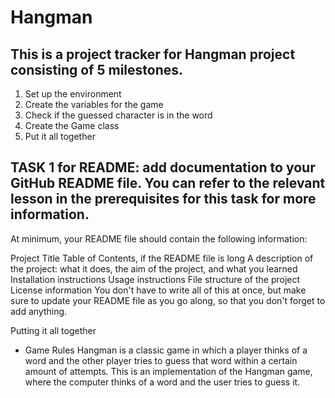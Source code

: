 # Hangman
## This is a project tracker for Hangman project consisting of 5 milestones. 
1. Set up the environment
2. Create the variables for the game
3. Check if the guessed character is in the word
4. Create the Game class
5. Put it all together

## TASK 1 for README: add documentation to your GitHub README file. You can refer to the relevant lesson in the prerequisites for this task for more information.

At minimum, your README file should contain the following information:

Project Title
Table of Contents, if the README file is long
A description of the project: what it does, the aim of the project, and what you learned
Installation instructions
Usage instructions
File structure of the project
License information
You don't have to write all of this at once, but make sure to update your README file as you go along, so that you don't forget to add anything.

Putting it all together
- Game Rules
Hangman is a classic game in which a player thinks of a word and the other player tries to guess that word within a certain amount of attempts.
This is an implementation of the Hangman game, where the computer thinks of a word and the user tries to guess it. 
